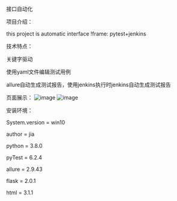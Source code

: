 接口自动化

项目介绍：

this project is automatic interface !frame: pytest+jenkins

技术特点：

关键字驱动

使用yaml文件编辑测试用例

allure自动生成测试报告，使用jenkins执行时jenkins自动生成测试报告

页面展示：
![image](https://user-images.githubusercontent.com/83941545/202335106-c4c2b6f1-2fee-451e-8592-26d93ec4699e.png)
![image](https://user-images.githubusercontent.com/83941545/202335212-6a14b8a2-7546-4648-a90f-509ed603f9cf.png)


安装环境：

System.version = win10

author = jia

python = 3.8.0

pyTest = 6.2.4

allure = 2.9.43

flask = 2.0.1

html = 3.1.1


